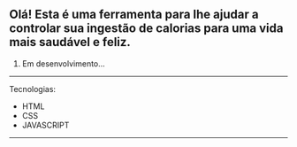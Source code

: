 Olá! Esta é uma ferramenta para lhe ajudar a controlar sua ingestão de calorias para uma vida mais saudável e feliz.
--------------------------------------------------------------------------------------------------------------------
1. Em desenvolvimento...
--------------------------------------------------------------------------------------------------------------------
Tecnologias:
- HTML
- CSS
- JAVASCRIPT
--------------------------------------------------------------------------------------------------------------------
